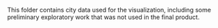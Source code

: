 This folder contains city data used for the visualization, including some preliminary exploratory work that was not used in the final product.
